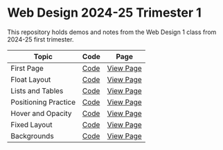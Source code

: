 # Web Design 2024-25 Trimester 1

This repository holds demos and notes from the Web Design 1 class from 2024-25 first trimester.

| Topic | Code | Page |
| ----- | ---- | -----|
| First Page | [Code](./FirstPage/default.html) | [View Page](https://rhsmclain.github.io/Web-Design-1-2024-T1/FirstPage/default.html)
| Float Layout | [Code](./FloatLayout/FloatLayout.html) | [View Page](https://rhsmclain.github.io/Web-Design-1-2024-T1/FloatLayout/FloatLayout.html)
| Lists and Tables | [Code](./ListsAndTables/lists.html) | [View Page](https://rhsmclain.github.io/Web-Design-1-2024-T1/ListsAndTables/lists.html)
| Positioning Practice | [Code](./PositioningPractice/positionPractice.html) | [View Page](https://rhsmclain.github.io/Web-Design-1-2024-T1/PositioningPractice/positionPractice.html)
| Hover and Opacity | [Code](./HoverOpacity/default.html) | [View Page](https://rhsmclain.github.io/Web-Design-1-2024-T1/HoverOpacity/default.html)
| Fixed Layout | [Code](./FixedLayout/fixedLayout.html) | [View Page](https://rhsmclain.github.io/Web-Design-1-2024-T1/FixedLayout/fixedLayout.html)
| Backgrounds | [Code](./Backgrounds/background.html) | [View Page](https://rhsmclain.github.io/Web-Design-1-2024-T1/Backgrounds/background.html)
